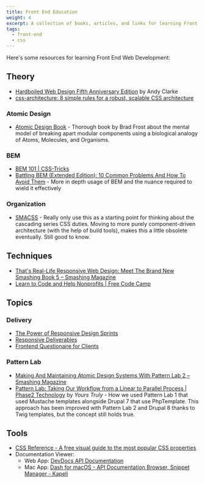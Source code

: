 ```yaml
---
title: Front End Education
weight: 4
excerpt: A collection of books, articles, and links for learning Front End Web Development.
tags:
  - front-end
  - css
---
```


Here's some resources for learning Front End Web Development:

## Theory

- [Hardboiled Web Design Fifth Anniversary Edition](https://stuffandnonsense.co.uk/buy/hardboiledwebdesign) by Andy Clarke
- [css-architecture: 8 simple rules for a robust, scalable CSS architecture](https://github.com/jareware/css-architecture)

### Atomic Design

- [Atomic Design Book](http://atomicdesign.bradfrost.com) - Thorough book by Brad Frost about the mental model of breaking apart modular components using a biological analogy of Atoms, Molecules, and Organisms.

### BEM

- [BEM 101 | CSS-Tricks](https://css-tricks.com/bem-101/)
- [Battling BEM (Extended Edition): 10 Common Problems And How To Avoid Them](https://www.smashingmagazine.com/2016/06/battling-bem-extended-edition-common-problems-and-how-to-avoid-them/) - More in depth usage of BEM and the nuance required to wield it effectively

### Organization

- [SMACSS](https://smacss.com/) - Really only use this as a starting point for thinking about the cascading series CSS duties. Moving to more purely component-driven architecture (with the help of build tools), makes this a little obsolete eventually. Still good to know.

## Techniques

- [That's Real-Life Responsive Web Design: Meet The Brand New Smashing Book 5 – Smashing Magazine](https://www.smashingmagazine.com/2015/03/real-life-responsive-web-design-smashing-book-5/?utm_source=magazine&utm_medium=sidebar-ad&utm_campaign=sb5)
- [Learn to Code and Help Nonprofits | Free Code Camp](https://www.freecodecamp.com/)

## Topics

### Delivery
- [The Power of Responsive Design Sprints](https://cloudfour.com/thinks/the-power-of-responsive-design-sprints/)
- [Responsive Deliverables](http://daverupert.com/2013/04/responsive-deliverables/)
- [Frontend Questionaire for Clients](https://github.com/bradfrost/frontend-guidelines-questionnaire)

### Pattern Lab

- [Making And Maintaining Atomic Design Systems With Pattern Lab 2 – Smashing Magazine](https://www.smashingmagazine.com/2016/07/building-maintaining-atomic-design-systems-pattern-lab/)
- [Pattern Lab: Taking Our Workflow from a Linear to Parallel Process | Phase2 Technology](https://www.phase2technology.com/blog/pattern-lab-taking-our-workflow-from-a-linear-to-parallel-process/) by *Yours Truly* - How we used Pattern Lab 1 that used Mustache templates alongside Drupal 7 that use PhpTemplate. This approach has been improved with Pattern Lab 2 and Drupal 8 thanks to Twig templates, but the concept still holds true.

## Tools

- [CSS Reference - A free visual guide to the most popular CSS properties](http://cssreference.io/)
- Documentation Viewer:
    - Web App: [DevDocs API Documentation](http://devdocs.io/)
    - Mac App: [Dash for macOS - API Documentation Browser, Snippet Manager - Kapeli](https://kapeli.com/dash)
